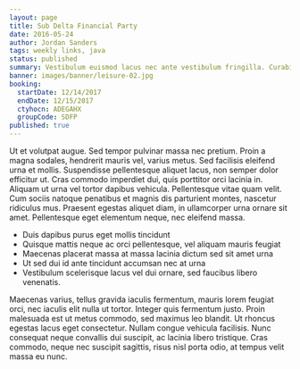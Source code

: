 ```yaml
---
layout: page
title: Sub Delta Financial Party
date: 2016-05-24
author: Jordan Sanders
tags: weekly links, java
status: published
summary: Vestibulum euismod lacus nec ante vestibulum fringilla. Curabitur.
banner: images/banner/leisure-02.jpg
booking:
  startDate: 12/14/2017
  endDate: 12/15/2017
  ctyhocn: ADEGAHX
  groupCode: SDFP
published: true
---
```

Ut et volutpat augue. Sed tempor pulvinar massa nec pretium. Proin a magna sodales, hendrerit mauris vel, varius metus. Sed facilisis eleifend urna et mollis. Suspendisse pellentesque aliquet lacus, non semper dolor efficitur ut. Cras commodo imperdiet dui, quis porttitor orci lacinia in. Aliquam ut urna vel tortor dapibus vehicula. Pellentesque vitae quam velit. Cum sociis natoque penatibus et magnis dis parturient montes, nascetur ridiculus mus. Praesent egestas aliquet diam, in ullamcorper urna ornare sit amet. Pellentesque eget elementum neque, nec eleifend massa.

* Duis dapibus purus eget mollis tincidunt
* Quisque mattis neque ac orci pellentesque, vel aliquam mauris feugiat
* Maecenas placerat massa at massa lacinia dictum sed sit amet urna
* Ut sed dui id ante tincidunt accumsan nec at urna
* Vestibulum scelerisque lacus vel dui ornare, sed faucibus libero venenatis.

Maecenas varius, tellus gravida iaculis fermentum, mauris lorem feugiat orci, nec iaculis elit nulla ut tortor. Integer quis fermentum justo. Proin malesuada est ut metus commodo, sed maximus leo blandit. Ut rhoncus egestas lacus eget consectetur. Nullam congue vehicula facilisis. Nunc consequat neque convallis dui suscipit, ac lacinia libero tristique. Cras commodo, neque nec suscipit sagittis, risus nisl porta odio, at tempus velit massa eu nunc.
